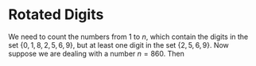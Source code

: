 # Rotated Digits

We need to count the numbers from $1$ to $n$, which contain the digits in the set $\{0,1,8,2,5,6,9\}$, but at least one digit in the set $\{2,5,6,9\}$. Now suppose we are dealing with a number $n=860$. Then